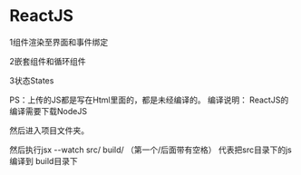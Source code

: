 # ReactJS

1组件渲染至界面和事件绑定

2嵌套组件和循环组件

3状态States




PS：上传的JS都是写在Html里面的，都是未经编译的。
编译说明：
ReactJS的编译需要下载NodeJS

然后进入项目文件夹。

然后执行jsx --watch src/ build/ （第一个/后面带有空格）    代表把src目录下的js编译到 build目录下



